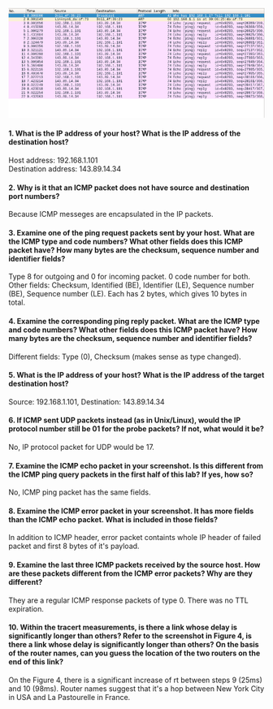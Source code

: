 ![](resources/5-1-0.png)  
#### 1. What is the IP address of your host? What is the IP address of the destination host?
Host address: 192.168.1.101  
Destination address: 143.89.14.34  
#### 2. Why is it that an ICMP packet does not have source and destination port numbers?
Because ICMP messeges are encapsulated in the IP packets.  
#### 3. Examine one of the ping request packets sent by your host. What are the ICMP type and code numbers? What other fields does this ICMP packet have? How many bytes are the checksum, sequence number and identifier fields?
Type 8 for outgoing and 0 for incoming packet. 0 code number for both. Other fields: Checksum, Identified (BE), Identifier (LE), Sequence number (BE), Sequence number (LE). Each has 2 bytes, which gives 10 bytes in total.  
#### 4. Examine the corresponding ping reply packet. What are the ICMP type and code numbers? What other fields does this ICMP packet have? How many bytes are the checksum, sequence number and identifier fields?
Different fields: Type (0), Checksum (makes sense as type changed).  
#### 5. What is the IP address of your host? What is the IP address of the target destination host?
Source: 192.168.1.101, Destination: 143.89.14.34  
#### 6. If ICMP sent UDP packets instead (as in Unix/Linux), would the IP protocol number still be 01 for the probe packets? If not, what would it be?
No, IP protocol packet for UDP would be 17.  
#### 7. Examine the ICMP echo packet in your screenshot. Is this different from the ICMP ping query packets in the first half of this lab? If yes, how so?
No, ICMP ping packet has the same fields.  
#### 8. Examine the ICMP error packet in your screenshot. It has more fields than the ICMP echo packet. What is included in those fields?
In addition to ICMP header, error packet containts whole IP header of failed packet and first 8 bytes of it's payload.  
#### 9. Examine the last three ICMP packets received by the source host. How are these packets different from the ICMP error packets? Why are they different?
They are a regular ICMP response packets of type 0. There was no TTL expiration.  
#### 10. Within the tracert measurements, is there a link whose delay is significantly longer than others? Refer to the screenshot in Figure 4, is there a link whose delay is significantly longer than others? On the basis of the router names, can you guess the location of the two routers on the end of this link?
On the Figure 4, there is a significant increase of rt between steps 9 (25ms) and 10 (98ms). Router names suggest that it's a hop between New York City in USA and La Pastourelle in France.  